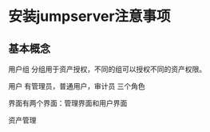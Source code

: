 # 安装jumpserver注意事项

## 基本概念

用户组
分组用于资产授权，不同的组可以授权不同的资产权限。

用户
有管理员，普通用户，审计员 三个角色

界面有两个界面：管理界面和用户界面

资产管理



